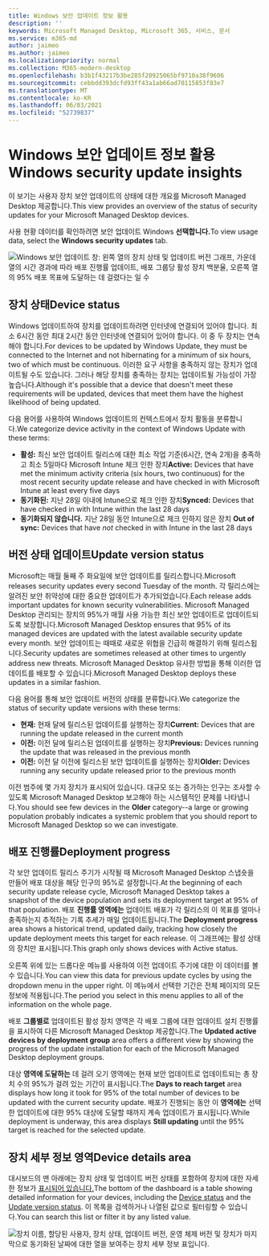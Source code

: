 ```yaml
---
title: Windows 보안 업데이트 정보 활용
description: ''
keywords: Microsoft Managed Desktop, Microsoft 365, 서비스, 문서
ms.service: m365-md
author: jaimeo
ms.author: jaimeo
ms.localizationpriority: normal
ms.collection: M365-modern-desktop
ms.openlocfilehash: b3b1f43217b3be285f20925065bf9710a38f9606
ms.sourcegitcommit: cebbdd393dcfd93ff43a1ab66ad70115853f83e7
ms.translationtype: MT
ms.contentlocale: ko-KR
ms.lasthandoff: 06/03/2021
ms.locfileid: "52739837"
---
```

# <a name="windows-security-update-insights"></a><span data-ttu-id="ab024-103">Windows 보안 업데이트 정보 활용</span><span class="sxs-lookup"><span data-stu-id="ab024-103">Windows security update insights</span></span>
<span data-ttu-id="ab024-104">이 보기는 사용자 장치 보안 업데이트의 상태에 대한 개요를 Microsoft Managed Desktop 제공합니다.</span><span class="sxs-lookup"><span data-stu-id="ab024-104">This view provides an overview of the status of security updates for your Microsoft Managed Desktop devices.</span></span> 

<span data-ttu-id="ab024-105">사용 현황 데이터를 확인하려면 보안 업데이트 Windows <strong>선택합니다.</strong></span><span class="sxs-lookup"><span data-stu-id="ab024-105">To view usage data, select the <strong>Windows security updates</strong> tab.</span></span>

![Windows 보안 업데이트 창: 왼쪽 열의 장치 상태 및 업데이트 버전 그래프, 가운데 열의 시간 경과에 따라 배포 진행률 업데이트, 배포 그룹당 활성 장치 백분율, 오른쪽 열의 95% 배포 목표에 도달하는 데 걸렸다는 일 수](../../media/update-insights.jpg)

## <a name="device-status"></a><span data-ttu-id="ab024-107">장치 상태</span><span class="sxs-lookup"><span data-stu-id="ab024-107">Device status</span></span>

<span data-ttu-id="ab024-108">Windows 업데이트하여 장치를 업데이트하려면 인터넷에 연결되어 있어야 합니다. 최소 6시간 동안 최대 2시간 동안 인터넷에 연결되어 있어야 합니다. 이 중 두 장치는 연속해야 합니다.</span><span class="sxs-lookup"><span data-stu-id="ab024-108">For devices to be updated by Windows Update, they must be connected to the Internet and not hibernating for a minimum of six hours, two of which must be continuous.</span></span> <span data-ttu-id="ab024-109">이러한 요구 사항을 충족하지 않는 장치가 업데이트될 수도 있습니다. 그러나 해당 장치를 충족하는 장치는 업데이트될 가능성이 가장 높습니다.</span><span class="sxs-lookup"><span data-stu-id="ab024-109">Although it's possible that a device that doesn't meet these requirements will be updated, devices that meet them have the highest likelihood of being updated.</span></span> 

<span data-ttu-id="ab024-110">다음 용어를 사용하여 Windows 업데이트의 컨텍스트에서 장치 활동을 분류합니다.</span><span class="sxs-lookup"><span data-stu-id="ab024-110">We categorize device activity in the context of Windows Update with these terms:</span></span>

- <span data-ttu-id="ab024-111"><strong>활성:</strong> 최신 보안 업데이트 릴리스에 대한 최소 작업 기준(6시간, 연속 2개)을 충족하고 최소 5일마다 Microsoft Intune 체크 인한 장치</span><span class="sxs-lookup"><span data-stu-id="ab024-111"><strong>Active:</strong> Devices that have met the minimum activity criteria (six hours, two continuous) for the most recent security update release and have checked in with Microsoft Intune at least every five days</span></span>
- <span data-ttu-id="ab024-112"><strong>동기화된:</strong> 지난 28일 이내에 Intune으로 체크 인한 장치</span><span class="sxs-lookup"><span data-stu-id="ab024-112"><strong>Synced:</strong> Devices that have checked in with Intune within the last 28 days</span></span>
- <span data-ttu-id="ab024-113"><strong>동기화되지 않습니다.</strong> 지난 28일 동안 Intune으로 체크 인하지 않은 장치 <i></i></span><span class="sxs-lookup"><span data-stu-id="ab024-113"><strong>Out of sync:</strong> Devices that have <i>not</i> checked in with Intune in the last 28 days</span></span>




## <a name="update-version-status"></a><span data-ttu-id="ab024-114">버전 상태 업데이트</span><span class="sxs-lookup"><span data-stu-id="ab024-114">Update version status</span></span>

<span data-ttu-id="ab024-115">Microsoft는 매월 둘째 주 화요일에 보안 업데이트를 릴리스합니다.</span><span class="sxs-lookup"><span data-stu-id="ab024-115">Microsoft releases security updates every second Tuesday of the month.</span></span> <span data-ttu-id="ab024-116">각 릴리스에는 알려진 보안 취약성에 대한 중요한 업데이트가 추가되었습니다.</span><span class="sxs-lookup"><span data-stu-id="ab024-116">Each release adds important updates for known security vulnerabilities.</span></span> <span data-ttu-id="ab024-117">Microsoft Managed Desktop 관리되는 장치의 95%가 매월 사용 가능한 최신 보안 업데이트로 업데이트되도록 보장합니다.</span><span class="sxs-lookup"><span data-stu-id="ab024-117">Microsoft Managed Desktop ensures that 95% of its managed devices are updated with the latest available security update every month.</span></span> <span data-ttu-id="ab024-118">보안 업데이트는 때때로 새로운 위협을 긴급히 해결하기 위해 릴리스됩니다.</span><span class="sxs-lookup"><span data-stu-id="ab024-118">Security updates are sometimes released at other times to urgently address new threats.</span></span> <span data-ttu-id="ab024-119">Microsoft Managed Desktop 유사한 방법을 통해 이러한 업데이트를 배포할 수 있습니다.</span><span class="sxs-lookup"><span data-stu-id="ab024-119">Microsoft Managed Desktop deploys these updates in a similar fashion.</span></span>

<span data-ttu-id="ab024-120">다음 용어를 통해 보안 업데이트 버전의 상태를 분류합니다.</span><span class="sxs-lookup"><span data-stu-id="ab024-120">We categorize the status of security update versions with these terms:</span></span>

- <span data-ttu-id="ab024-121"><strong>현재:</strong> 현재 달에 릴리스된 업데이트를 실행하는 장치</span><span class="sxs-lookup"><span data-stu-id="ab024-121"><strong>Current:</strong> Devices that are running the update released in the current month</span></span>
- <span data-ttu-id="ab024-122"><strong>이전:</strong> 이전 달에 릴리스된 업데이트를 실행하는 장치</span><span class="sxs-lookup"><span data-stu-id="ab024-122"><strong>Previous:</strong> Devices running the update that was released in the previous month</span></span>
- <span data-ttu-id="ab024-123"><strong>이전:</strong> 이전 달 이전에 릴리스된 보안 업데이트를 실행하는 장치</span><span class="sxs-lookup"><span data-stu-id="ab024-123"><strong>Older:</strong> Devices running any security update released prior to the previous month</span></span>

<span data-ttu-id="ab024-124">이전 범주에 몇 <strong></strong> 가지 장치가 표시되어 있습니다. 대규모 또는 증가하는 인구는 조사할 수 있도록 Microsoft Managed Desktop 보고해야 하는 시스템적인 문제를 나타냅니다.</span><span class="sxs-lookup"><span data-stu-id="ab024-124">You should see few devices in the <strong>Older</strong> category--a large or growing population probably indicates a systemic problem that you should report to Microsoft Managed Desktop so we can investigate.</span></span>


## <a name="deployment-progress"></a><span data-ttu-id="ab024-125">배포 진행률</span><span class="sxs-lookup"><span data-stu-id="ab024-125">Deployment progress</span></span>

<span data-ttu-id="ab024-126">각 보안 업데이트 릴리스 주기가 시작될 때 Microsoft Managed Desktop 스냅숏을 만들어 배포 대상을 해당 인구의 95%로 설정합니다.</span><span class="sxs-lookup"><span data-stu-id="ab024-126">At the beginning of each security update release cycle, Microsoft Managed Desktop takes a snapshot of the device population and sets its deployment target at 95% of that population.</span></span> <span data-ttu-id="ab024-127">배포 <strong>진행률 영역에는</strong> 업데이트 배포가 각 릴리스의 이 목표를 얼마나 충족하는지 추적하는 기록 추세가 매일 업데이트됩니다.</span><span class="sxs-lookup"><span data-stu-id="ab024-127">The <strong>Deployment progress</strong> area shows a historical trend, updated daily, tracking how closely the update deployment meets this target for each release.</span></span> <span data-ttu-id="ab024-128">이 그래프에는 활성 상태의 장치만 표시됩니다.</span><span class="sxs-lookup"><span data-stu-id="ab024-128">This graph only shows devices with Active status.</span></span>

<span data-ttu-id="ab024-129">오른쪽 위에 있는 드롭다운 메뉴를 사용하여 이전 업데이트 주기에 대한 이 데이터를 볼 수 있습니다.</span><span class="sxs-lookup"><span data-stu-id="ab024-129">You can view this data for previous update cycles by using the dropdown menu in the upper right.</span></span> <span data-ttu-id="ab024-130">이 메뉴에서 선택한 기간은 전체 페이지의 모든 정보에 적용됩니다.</span><span class="sxs-lookup"><span data-stu-id="ab024-130">The period you select in this menu applies to all of the information on the whole page.</span></span>

<span data-ttu-id="ab024-131">배포 <strong>그룹별로</strong> 업데이트된 활성 장치 영역은 각 배포 그룹에 대한 업데이트 설치 진행률을 표시하여 다른 Microsoft Managed Desktop 제공합니다.</span><span class="sxs-lookup"><span data-stu-id="ab024-131">The <strong>Updated active devices by deployment group</strong> area offers a different view by showing the progress of the update installation for each of the Microsoft Managed Desktop deployment groups.</span></span>

<span data-ttu-id="ab024-132">대상 <strong>영역에 도달하는</strong> 데 걸려 오기 영역에는 현재 보안 업데이트로 업데이트되는 총 장치 수의 95%가 걸려 있는 기간이 표시됩니다.</span><span class="sxs-lookup"><span data-stu-id="ab024-132">The <strong>Days to reach target</strong> area displays how long it took for 95% of the total number of devices to be updated with the current security update.</span></span> <span data-ttu-id="ab024-133">배포가 진행되는 동안 이 <strong>영역에는</strong> 선택한 업데이트에 대한 95% 대상에 도달할 때까지 계속 업데이트가 표시됩니다.</span><span class="sxs-lookup"><span data-stu-id="ab024-133">While deployment is underway, this area displays <strong>Still updating</strong> until the 95% target is reached for the selected update.</span></span>

## <a name="device-details-area"></a><span data-ttu-id="ab024-134">장치 세부 정보 영역</span><span class="sxs-lookup"><span data-stu-id="ab024-134">Device details area</span></span>

<span data-ttu-id="ab024-135">대시보드의 맨 아래에는 장치 상태 및 업데이트 버전 [](#device-status) 상태를 포함하여 장치에 대한 자세한 정보가 [표시되어 있습니다.](#update-version-status)</span><span class="sxs-lookup"><span data-stu-id="ab024-135">The bottom of the dashboard is a table showing detailed information for your devices, including the [Device status](#device-status) and the [Update version status](#update-version-status).</span></span> <span data-ttu-id="ab024-136">이 목록을 검색하거나 나열된 값으로 필터링할 수 있습니다.</span><span class="sxs-lookup"><span data-stu-id="ab024-136">You can search this list or filter it by any listed value.</span></span>


![장치 이름, 할당된 사용자, 장치 상태, 업데이트 버전, 운영 체제 버전 및 장치가 마지막으로 동기화된 날짜에 대한 열을 보여주는 장치 세부 정보 표입니다.](../../media/security-update-insights-device-table-sterile.png)
